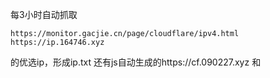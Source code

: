 每3小时自动抓取
```
https://monitor.gacjie.cn/page/cloudflare/ipv4.html
https://ip.164746.xyz
```
的优选ip，形成ip.txt
还有js自动生成的https://cf.090227.xyz
和
